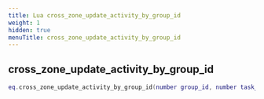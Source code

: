 ```yaml
---
title: Lua cross_zone_update_activity_by_group_id
weight: 1
hidden: true
menuTitle: cross_zone_update_activity_by_group_id
---
```

## cross_zone_update_activity_by_group_id
```lua
eq.cross_zone_update_activity_by_group_id(number group_id, number task_id, number activity_id) -- void
```